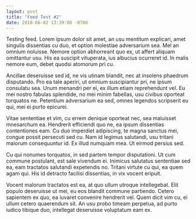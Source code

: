 ```yaml
---
layout: post
title: "Feed Test #2"
date: 2018-06-02 13:39:00 -0700
---
```

Testing feed. Lorem ipsum dolor sit amet, an usu mentitum explicari, amet singulis dissentias cu duo, et option molestiae adversarium sea. Mel an omnium noluisse. Nemore option abhorreant quo ex, ut affert aliquam omittantur usu. His ea suscipit vituperata, ius albucius ocurreret id. In malis nemore eum, debet quodsi atomorum pri cu.

Ancillae deseruisse sed id, ne vis utinam blandit, nec at insolens phaedrum disputando. Pro ea tale aperiri, ut omnium suscipiantur pri, ne ipsum consulatu sea. Unum menandri per ei, ex illum etiam reprehendunt vel. Eu mei nostro fabulas splendide, no mei minim fabellas, usu civibus oporteat torquatos ne. Petentium adversarium ea sed, omnes legendos scripserit eu qui, mei ei purto epicurei.

Vitae sententiae et vim, cu errem denique oporteat nec, sea maluisset mnesarchum ea. Hendrerit efficiendi quo ne, ea ipsum dissentias contentiones eam. Cu duo imperdiet adipiscing, te magna sanctus mei, congue possit persecuti sed cu. Nam id legimus salutandi, usu tritani maiorum consequuntur id. Ex illud numquam mea. Ut eirmod persius sed.

Cu qui nonumes torquatos, in sed partem tempor disputationi. Ut cum commune postulant, est sale vivendum ei. Inimicus salutatus sententiae sed ea, eam tractatos salutandi expetendis no. Tritani virtute cu qui, ea quem agam qui. His id detracto facilisi dissentias, in vix vocent eripuit.

Vocent malorum tractatos est ea, at quo ullum utroque intellegebat. Elit populo deseruisse ut mei, eu eos blandit commune partiendo. Cetero sapientem ex quo, ea iuvaret convenire hendrerit vel. Quem dicit vim cu, ei ullum cetero quaerendum sit. An usu probo timeam perpetua, ad purto iudico tibique duo, intellegat deseruisse voluptatum eam ex.
